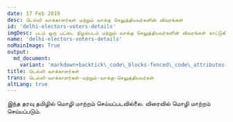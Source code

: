 ```yaml
---
date: 17 Feb 2019
desc: டெல்லி வாக்காளர்கள் மற்றும் வாக்கு செலுத்தியவர்களின் விவரங்கள்
id: 'delhi-electors-voters-details'
imgDesc: படம் ஒரு பட்டை நிழல்படம் மற்றும் வாக்கு செலுத்தியவர்களின் விவரங்கள் காட்டுகிறது
name: 'delhi-electors-voters-details'
noMainImage: True
output:
  md_document:
    variant: 'markdown+backtick\_code\_blocks-fenced\_code\_attributes-header\_attributes'
title: டெல்லி வாக்காளர்கள்
trans: டெல்லி-வாக்காளர்கள்-மற்றும்-வாக்கு-செலுத்தியவர்கள்
altLang: true
---
```

இந்த தரவு தமிழில் மொழி மாற்றம் செய்யப்படவில்லை. விரைவில் மொழி மாற்றம் செய்யப்படும்.